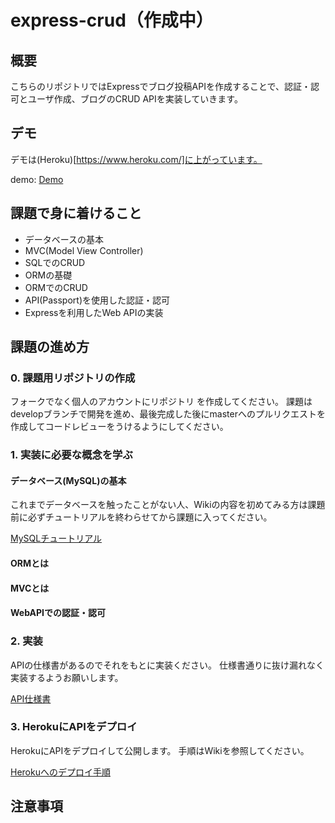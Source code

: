 # express-crud（作成中）

## 概要

こちらのリポジトリではExpressでブログ投稿APIを作成することで、認証・認可とユーザ作成、ブログのCRUD APIを実装していきます。

## デモ

デモは(Heroku)[https://www.heroku.com/]に上がっています。

demo: [Demo](https://express-crud-sample.herokuapp.com/)

## 課題で身に着けること

- データベースの基本
- MVC(Model View Controller)
- SQLでのCRUD
- ORMの基礎
- ORMでのCRUD
- API(Passport)を使用した認証・認可
- Expressを利用したWeb APIの実装

## 課題の進め方

### 0. 課題用リポジトリの作成

フォークでなく個人のアカウントにリポジトリ を作成してください。
課題はdevelopブランチで開発を進め、最後完成した後にmasterへのプルリクエストを作成してコードレビューをうけるようにしてください。

### 1. 実装に必要な概念を学ぶ

#### データベース(MySQL)の基本

これまでデータベースを触ったことがない人、Wikiの内容を初めてみる方は課題前に必ずチュートリアルを終わらせてから課題に入ってください。

[MySQLチュートリアル](https://github.com/version-1/express-crud/wiki/MySQL%E3%83%81%E3%83%A5%E3%83%BC%E3%83%88%E3%83%AA%E3%82%A2%E3%83%AB)

#### ORMとは

#### MVCとは

#### WebAPIでの認証・認可

### 2. 実装

APIの仕様書があるのでそれをもとに実装ください。
仕様書通りに抜け漏れなく実装するようお願いします。

[API仕様書](https://github.com/version-1/express-crud/wiki/API%E4%BB%95%E6%A7%98%E6%9B%B8)

### 3. HerokuにAPIをデプロイ

HerokuにAPIをデプロイして公開します。
手順はWikiを参照してください。

[Herokuへのデプロイ手順](https://github.com/version-1/express-crud/wiki/Heroku%E3%81%B8%E3%81%AE%E3%83%87%E3%83%97%E3%83%AD%E3%82%A4)

## 注意事項
